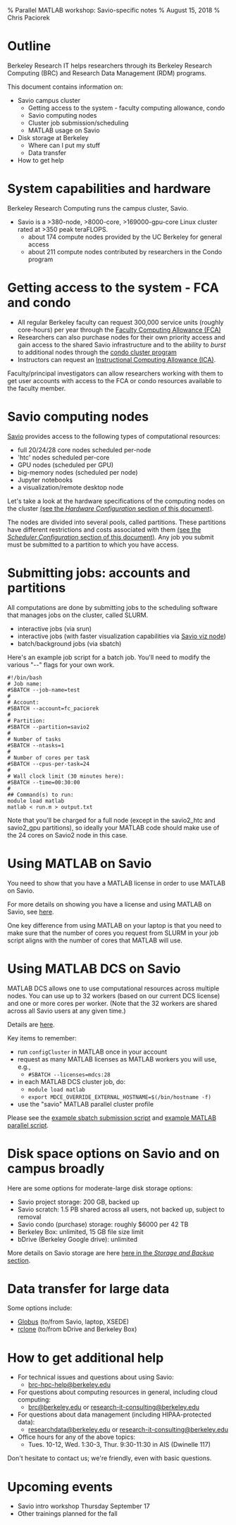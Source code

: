 % Parallel MATLAB workshop: Savio-specific notes
% August 15, 2018
% Chris Paciorek


# Outline

Berkeley Research IT helps researchers through its Berkeley Research Computing (BRC) and Research Data Management (RDM) programs. 

This document contains information on:

 - Savio campus cluster
     - Getting access to the system - faculty computing allowance, condo
     - Savio computing nodes
     - Cluster job submission/scheduling
     - MATLAB usage on Savio
 - Disk storage at Berkeley
     - Where can I put my stuff
     - Data transfer
 - How to get help


# System capabilities and hardware

Berkeley Research Computing runs the campus cluster, Savio.

  - Savio is a >380-node, >8000-core, >169000-gpu-core Linux cluster rated at >350 peak teraFLOPS. 
     - about 174 compute nodes provided by the UC Berkeley for general access
     - about 211 compute nodes contributed by researchers in the Condo program


# Getting access to the system - FCA and condo

- All regular Berkeley faculty can request 300,000 service units (roughly core-hours) per year through the [Faculty Computing Allowance (FCA)](http://research-it.berkeley.edu/services/high-performance-computing/faculty-computing-allowance)
- Researchers can also purchase nodes for their own priority access and gain access to the shared Savio infrastructure and to the ability to *burst* to additional nodes through the [condo cluster program](http://research-it.berkeley.edu/services/high-performance-computing/condo-cluster-program)
- Instructors can request an [Instructional Computing Allowance (ICA)](http://research-it.berkeley.edu/programs/berkeley-research-computing/instructional-computing-allowance). 

Faculty/principal investigators can allow researchers working with them to get user accounts with access to the FCA or condo resources available to the faculty member.

# Savio computing nodes

[Savio](https://research-it.berkeley.edu/services/high-performance-computing) provides access to the following types of computational resources:

 - full 20/24/28 core nodes scheduled per-node
 - 'htc' nodes scheduled per-core
 - GPU nodes (scheduled per GPU)
 - big-memory nodes (scheduled per node)
 - Jupyter notebooks
 - a visualization/remote desktop node
 
Let's take a look at the hardware specifications of the computing nodes on the cluster [(see the *Hardware Configuration* section of this document)](https://research-it.berkeley.edu/services/high-performance-computing/user-guide/savio-user-guide).

The nodes are divided into several pools, called partitions. These partitions have different restrictions and costs associated with them [(see the *Scheduler Configuration* section of this document)](https://research-it.berkeley.edu/services/high-performance-computing/user-guide/savio-user-guide). Any job you submit must be submitted to a partition to which you have access.

# Submitting jobs: accounts and partitions

All computations are done by submitting jobs to the scheduling software that manages jobs on the cluster, called SLURM.

 - interactive jobs (via srun)
 - interactive jobs (with faster visualization capabilities via [Savio viz node](http://research-it.berkeley.edu/services/high-performance-computing/using-brc-visualization-node-realvnc)) 
 - batch/background jobs (via sbatch)

Here's an example job script for a batch job. You'll need to modify the various "--" flags for your own work.

```
#!/bin/bash
# Job name:
#SBATCH --job-name=test
#
# Account:
#SBATCH --account=fc_paciorek
#
# Partition:
#SBATCH --partition=savio2
#
# Number of tasks
#SBATCH --ntasks=1
#
# Number of cores per task
#SBATCH --cpus-per-task=24
#
# Wall clock limit (30 minutes here):
#SBATCH --time=00:30:00
#
## Command(s) to run:
module load matlab
matlab < run.m > output.txt
```

Note that you'll be charged for a full node (except in the savio2_htc and savio2_gpu partitions), so ideally your MATLAB code should make use of the 24 cores on Savio2 node in this case.

# Using MATLAB on Savio

You need to show that you have a MATLAB license in order to use MATLAB on Savio.

For more details on showing you have a license and using MATLAB on Savio, see [here](http://research-it.berkeley.edu/services/high-performance-computing/using-matlab-savio).

One key difference from using MATLAB on your laptop is that you need to make sure that the number of cores you request from SLURM in your job script aligns with the number of cores that MATLAB will use.


# Using MATLAB DCS on Savio

MATLAB DCS allows one to use computational resources across multiple nodes. You can use up to 32 workers (based on our current DCS license) and one or more cores per worker. (Note that the 32 workers are shared across all Savio users at any given time.)

Details are [here](http://research-it.berkeley.edu/services/high-performance-computing/using-matlab-savio/running-matlab-jobs-across-multiple-savio).

Key items to remember:

  - run `configCluster` in MATLAB once in your account
  - request as many MATLAB licenses as MATLAB workers you will use, e.g.,
      - `#SBATCH --licenses=mdcs:28`
  - in each MATLAB DCS cluster job, do:
      - `module load matlab`
      - `export MDCE_OVERRIDE_EXTERNAL_HOSTNAME=$(/bin/hostname -f)`
  - use the "savio" MATLAB parallel cluster profile

Please see the [example sbatch submission script](matlab_sbatch_template.sh) and [example MATLAB parallel script](example_parpool.m).

# Disk space options on Savio and on campus broadly

Here are some options for moderate-large disk storage options:

 - Savio project storage: 200 GB, backed up
 - Savio scratch: 1.5 PB shared across all users, not backed up, subject to removal
 - Savio condo (purchase) storage: roughly $6000 per 42 TB
 - Berkeley Box: unlimited, 15 GB file size limit
 - bDrive (Berkeley Google drive): unlimited
 

More details on Savio storage are here [here in the *Storage and Backup* section](https://research-it.berkeley.edu/services/high-performance-computing/user-guide/savio-user-guide).



# Data transfer for large data

Some options include:

 - [Globus](https://research-it.berkeley.edu/services/high-performance-computing/using-globus-connect-savio) (to/from Savio, laptop, XSEDE)
 - [rclone](https://research-it.berkeley.edu/services/research-data-management-service/take-advantage-unlimited-bdrive-storage-using-rclone) (to/from bDrive and Berkeley Box)

# How to get additional help

 - For technical issues and questions about using Savio: 
    - brc-hpc-help@berkeley.edu
 - For questions about computing resources in general, including cloud computing: 
    - brc@berkeley.edu or research-it-consulting@berkeley.edu
 - For questions about data management (including HIPAA-protected data): 
    - researchdata@berkeley.edu or research-it-consulting@berkeley.edu
 - Office hours for any of the above topics:
     - Tues. 10-12, Wed. 1:30-3, Thur. 9:30-11:30 in AIS (Dwinelle 117)

Don't hesitate to contact us; we're friendly, even with basic questions.

# Upcoming events
 
 - Savio intro workshop Thursday September 17
 - Other trainings planned for the fall
